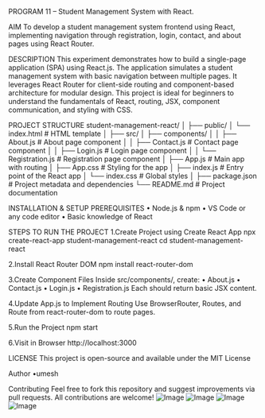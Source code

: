 PROGRAM 11 – Student Management System with React.

AIM
To develop a student management system frontend using React, implementing navigation through registration, login, contact, and about pages using React Router.

DESCRIPTION
This experiment demonstrates how to build a single-page application (SPA) using React.js. The application simulates a student management system with basic navigation between multiple pages. It leverages React Router for client-side routing and component-based architecture for modular design. This project is ideal for beginners to understand the fundamentals of React, routing, JSX, component communication, and styling with CSS.

PROJECT STRUCTURE
student-management-react/
│
├── public/
│   └── index.html           # HTML template
│
├── src/
│   ├── components/
│   │   ├── About.js         # About page component
│   │   ├── Contact.js       # Contact page component
│   │   ├── Login.js         # Login page component
│   │   └── Registration.js  # Registration page component
│   ├── App.js               # Main app with routing
│   ├── App.css              # Styling for the app
│   ├── index.js             # Entry point of the React app
│   └── index.css            # Global styles
│
├── package.json             # Project metadata and dependencies
└── README.md                # Project documentation


 

INSTALLATION & SETUP
PREREQUISITES
•	Node.js & npm
•	VS Code or any code editor
•	Basic knowledge of React

STEPS TO RUN THE PROJECT
1.Create Project using Create React App
npx create-react-app student-management-react
cd student-management-react

2.Install React Router DOM
npm install react-router-dom

3.Create Component Files
Inside src/components/, create:
•	About.js
•	Contact.js
•	Login.js
•	Registration.js
Each should return basic JSX content.

4.Update App.js to Implement Routing
Use BrowserRouter, Routes, and Route from react-router-dom to route pages.

5.Run the Project
npm start

6.Visit in Browser
http://localhost:3000

LICENSE
This project is open-source and available under the MIT License

Author
•umesh

Contributing
Feel free to fork this repository and suggest improvements via pull requests. All contributions are welcome!
![Image](https://github.com/user-attachments/assets/1d2914b8-bbd3-4030-9ae6-3f0b214ccc5e)
![Image](https://github.com/user-attachments/assets/910cecf5-bc4f-4b50-b407-de4dcc2b2097)
![Image](https://github.com/user-attachments/assets/81783078-fa2b-4390-8a6d-3ba9bff0d69d)
![Image](https://github.com/user-attachments/assets/29b5986c-5290-4b45-90fe-29670a3b8373)
